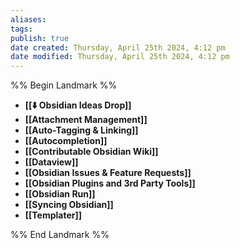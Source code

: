 ```yaml
---
aliases: 
tags: 
publish: true
date created: Thursday, April 25th 2024, 4:12 pm
date modified: Thursday, April 25th 2024, 4:12 pm
---
```

%% Begin Landmark %%
- **[[⬇️ Obsidian Ideas Drop]]**
- **[[Attachment Management]]**
- **[[Auto-Tagging & Linking]]**
- **[[Autocompletion]]**
- **[[Contributable Obsidian Wiki]]**
- **[[Dataview]]**
- **[[Obsidian Issues & Feature Requests]]**
- **[[Obsidian Plugins and 3rd Party Tools]]**
- **[[Obsidian Run]]**
- **[[Syncing Obsidian]]**
- **[[Templater]]**

%% End Landmark %%
